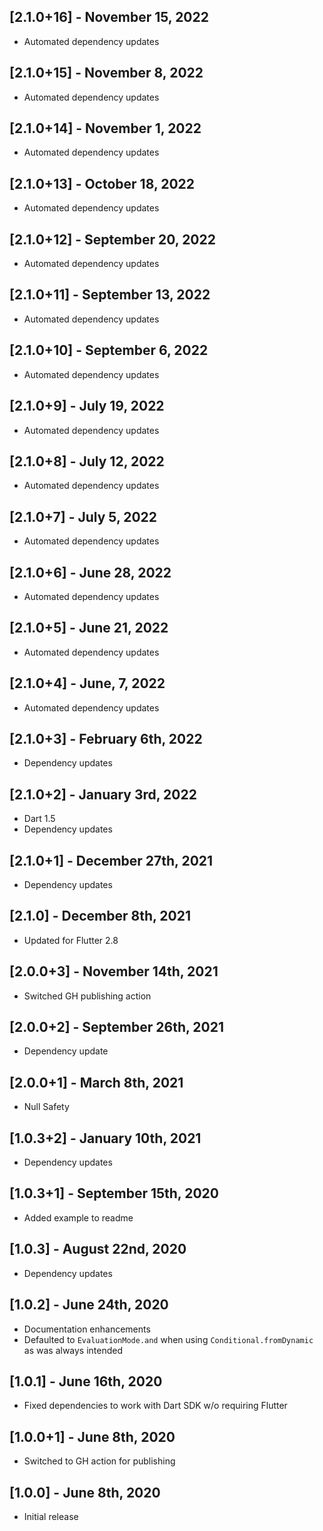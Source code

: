 ## [2.1.0+16] - November 15, 2022

* Automated dependency updates


## [2.1.0+15] - November 8, 2022

* Automated dependency updates


## [2.1.0+14] - November 1, 2022

* Automated dependency updates


## [2.1.0+13] - October 18, 2022

* Automated dependency updates


## [2.1.0+12] - September 20, 2022

* Automated dependency updates


## [2.1.0+11] - September 13, 2022

* Automated dependency updates


## [2.1.0+10] - September 6, 2022

* Automated dependency updates


## [2.1.0+9] - July 19, 2022

* Automated dependency updates


## [2.1.0+8] - July 12, 2022

* Automated dependency updates


## [2.1.0+7] - July 5, 2022

* Automated dependency updates


## [2.1.0+6] - June 28, 2022

* Automated dependency updates


## [2.1.0+5] - June 21, 2022

* Automated dependency updates


## [2.1.0+4] - June, 7, 2022

* Automated dependency updates


## [2.1.0+3] - February 6th, 2022

* Dependency updates


## [2.1.0+2] - January 3rd, 2022

* Dart 1.5
* Dependency updates


## [2.1.0+1] - December 27th, 2021

* Dependency updates


## [2.1.0] - December 8th, 2021

* Updated for Flutter 2.8


## [2.0.0+3] - November 14th, 2021

* Switched GH publishing action


## [2.0.0+2] - September 26th, 2021

* Dependency update


## [2.0.0+1] - March 8th, 2021

* Null Safety


## [1.0.3+2] - January 10th, 2021

* Dependency updates


## [1.0.3+1] - September 15th, 2020

* Added example to readme


## [1.0.3] - August 22nd, 2020

* Dependency updates


## [1.0.2] - June 24th, 2020

* Documentation enhancements
* Defaulted to `EvaluationMode.and` when using `Conditional.fromDynamic` as was always intended


## [1.0.1] - June 16th, 2020

* Fixed dependencies to work with Dart SDK w/o requiring Flutter


## [1.0.0+1] - June 8th, 2020

* Switched to GH action for publishing


## [1.0.0] - June 8th, 2020

* Initial release













